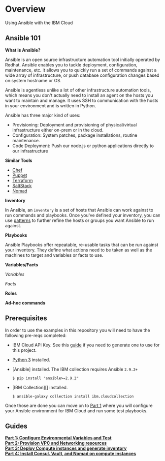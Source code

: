 # Overview
Using Ansible with the IBM Cloud

## Ansible 101 
**What is Ansible?**

 Ansible is an open source infrastructure automation tool initially operated by Redhat. Ansible enables you to tackle deployment, configuration, maintenance, etc. It allows you to quickly run a set of commands against a wide array of infrastructure, or push database configuration changes based on system hostname or OS. 

Ansible is agentless unlike a lot of other infrastructure automation tools, which means you don't actually need to install an agent on the hosts you want to maintain and manage. It uses SSH to communication with the hosts in your environment and is written in Python.  

Ansible has three major kind of uses: 

 - Provisioning: Deployment and provisioning of physical/virtual infrastructure either on-prem or in the cloud.
 - Configuration: System patches, package installations, routine maintenance. 
 - Code Deployment: Push our node.js or python applications directly to our infrastructure

**Similar Tools**

 - [Chef](https://www.chef.io/)  
 - [Puppet](https://puppet.com/)  
 - [Terraform](https://www.terraform.io/)  
 - [SaltStack](https://saltproject.io/)  
 - [Nomad](https://www.nomadproject.io/)

**Inventory**

In Ansible, an `inventory` is a set of hosts that Ansible can work against to run commands and playbooks. Once you've defined your inventory, you can use [patterns](https://docs.ansible.com/ansible/latest/user_guide/intro_patterns.html#intro-patterns) to further refine the hosts or groups you want Ansible to run against.


**Playbooks**

Ansible Playbooks offer repeatable, re-usable tasks that can be run against your inventory. They define what actions need to be taken as well as the machines to target and variables or facts to use. 

**Variables/Facts**

*Variables*

*Facts*

**Roles**

**Ad-hoc commands**


## Prerequisites
In order to use the examples in this repository you will need to have the following pre-reqs completed:

 - IBM Cloud API Key. See this [guide]() if you need to generate one to use for this project. 
 - [Python 3]() installed. 
 - [Ansible] installed. The IBM collection requires Ansible `2.9.2+`
 
    ```shell
    $ pip install "ansible>=2.9.2"
    ```

 - [IBM Collection][] installed. 

    ```
    $ ansible-galaxy collection install ibm.cloudcollection
    ```

Once those are done you can move on to [Part 1](01-Configure/README.md) where you will configure your Ansible environment for IBM Cloud and run some test playbooks. 

## Guides

[**Part 1: Configure Environmental Variables and Test**](01-Configure/README.md)  
[**Part 2: Provision VPC and Networking resources**](02-Deploy-Vpc/README.md)  
[**Part 3: Deploy Compute instances and generate inventory**](03-Deploy-Compute/README.md)  
[**Part 4: Install Consul. Vault, and Nomad on compute instances**](04-Install-Hashistack/README.md)  
